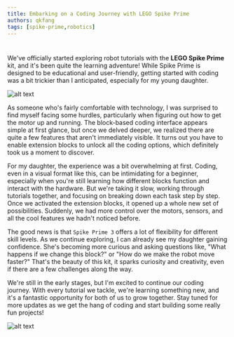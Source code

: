 ```yaml
---
title: Embarking on a Coding Journey with LEGO Spike Prime
authors: qkfang
tags: [spike-prime,robotics]
---
```

# 

We've officially started exploring robot tutorials with the **LEGO Spike Prime** kit, and it's been quite the learning adventure! While Spike Prime is designed to be educational and user-friendly, getting started with coding was a bit trickier than I anticipated, especially for my young daughter.

![alt text](/imgblog/spike-prime-kit.png)

As someone who's fairly comfortable with technology, I was surprised to find myself facing some hurdles, particularly when figuring out how to get the motor up and running. The block-based coding interface appears simple at first glance, but once we delved deeper, we realized there are quite a few features that aren't immediately visible. It turns out you have to enable extension blocks to unlock all the coding options, which definitely took us a moment to discover.

For my daughter, the experience was a bit overwhelming at first. Coding, even in a visual format like this, can be intimidating for a beginner, especially when you're still learning how different blocks function and interact with the hardware. But we're taking it slow, working through tutorials together, and focusing on breaking down each task step by step. Once we activated the extension blocks, it opened up a whole new set of possibilities. Suddenly, we had more control over the motors, sensors, and all the cool features we hadn't noticed before.

The good news is that `Spike Prime 3` offers a lot of flexibility for different skill levels. As we continue exploring, I can already see my daughter gaining confidence. She's becoming more curious and asking questions like, "What happens if we change this block?" or "How do we make the robot move faster?" That's the beauty of this kit, it sparks curiosity and creativity, even if there are a few challenges along the way.

We're still in the early stages, but I'm excited to continue our coding journey. With every tutorial we tackle, we're learning something new, and it's a fantastic opportunity for both of us to grow together. Stay tuned for more updates as we get the hang of coding and start building some really fun projects!

![alt text](/imgblog/spike-prime-box.png)

